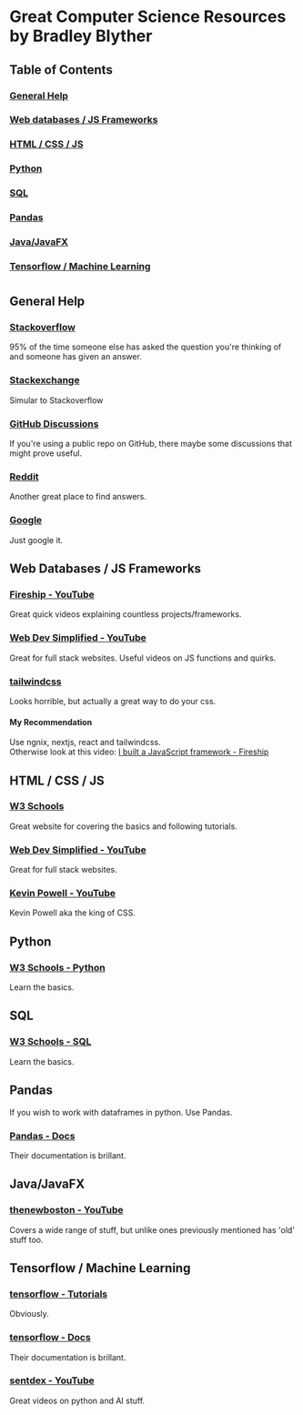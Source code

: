# Great Computer Science Resources by Bradley Blyther

## Table of Contents

### [General Help](#general-help-1)

### [Web databases / JS Frameworks](#web-databases--js-frameworks-1)

### [HTML / CSS / JS](#html--css--js-1)

### [Python](#python-1)

### [SQL](#sql-1)

### [Pandas](#pandas-1)

### [Java/JavaFX](#javajavafx-1)

### [Tensorflow / Machine Learning](#tensorflow--machine-learning-1)

#

## General Help
### [Stackoverflow](https://stackoverflow.com/)
95% of the time someone else has asked the question you're thinking of and someone has given an answer.

### [Stackexchange](https://stackexchange.com/)
Simular to Stackoverflow

### [GitHub Discussions](https://docs.github.com/en/discussions)
If you're using a public repo on GitHub, there maybe some discussions that might prove useful.

### [Reddit](https://www.reddit.com/)
Another great place to find answers.

### [Google](https://www.google.com/)
Just google it.

## Web Databases / JS Frameworks
### [Fireship - YouTube](https://www.youtube.com/c/Fireship)

Great quick videos explaining countless projects/frameworks.

### [Web Dev Simplified - YouTube](https://www.youtube.com/c/WebDevSimplified)

Great for full stack websites. Useful videos on JS functions and quirks.

### [tailwindcss](https://tailwindcss.com/)

Looks horrible, but actually a great way to do your css.

#### My Recommendation
Use ngnix, nextjs, react and tailwindcss.<br>
Otherwise look at this video: [I built a JavaScript framework - Fireship](https://youtu.be/SJeBRW1QQMA)

## HTML / CSS / JS
### [W3 Schools](https://www.w3schools.com/)
Great website for covering the basics and following tutorials.

### [Web Dev Simplified - YouTube](https://www.youtube.com/c/WebDevSimplified)
Great for full stack websites.

### [Kevin Powell - YouTube](https://www.youtube.com/kepowob)
Kevin Powell aka the king of CSS.

## Python
### [W3 Schools - Python](https://www.w3schools.com/python/default.asp)
Learn the basics.

## SQL
### [W3 Schools - SQL](https://www.w3schools.com/sql/default.asp)
Learn the basics.

## Pandas
If you wish to work with dataframes in python. Use Pandas.

### [Pandas - Docs](https://pandas.pydata.org/docs/)
Their documentation is brillant.

## Java/JavaFX
### [thenewboston - YouTube](https://www.youtube.com/user/thenewboston)
Covers a wide range of stuff, but unlike ones previously mentioned has 'old' stuff too.

## Tensorflow / Machine Learning
### [tensorflow - Tutorials](https://www.tensorflow.org/tutorials)
Obviously.

### [tensorflow - Docs](https://www.tensorflow.org/api_docs/python/tf)
Their documentation is brillant.

### [sentdex - YouTube](https://www.youtube.com/c/sentdex)
Great videos on python and AI stuff.
